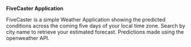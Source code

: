 **FiveCaster Application**

FiveCaster is a simple Weather Application showing the predicted conditions across the coming five days of your local time zone.
Search by city name to retrieve your estimated forecast. Predictions made using the openweather API.
